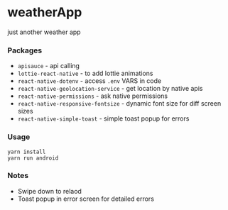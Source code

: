 # weatherApp
just another weather app

### Packages

* `apisauce` - api calling
* `lottie-react-native` - to add lottie animations
* `react-native-dotenv` - access `.env` VARS in code
* `react-native-geolocation-service` - get location by native apis
* `react-native-permissions` - ask native permissions
* `react-native-responsive-fontsize` - dynamic font size for diff screen sizes
* `react-native-simple-toast` - simple toast popup for errors


### Usage
```
yarn install
yarn run android
```

### Notes

* Swipe down to relaod
* Toast popup in error screen for detailed errors
